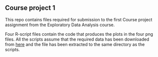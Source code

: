 ## Course project 1

This repo contains files required for submission to the first Course project assignment from the Exploratory Data Analysis course.

Four R-script files contain the code that produces the plots in the four png files.
All the scripts assume that the required data has been downloaded from <a href="https://d396qusza40orc.cloudfront.net/exdata%2Fdata%2Fhousehold_power_consumption.zip">here</a> and the file has been extracted to the same directory as the scripts.
